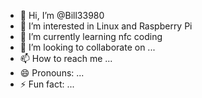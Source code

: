 - 👋 Hi, I’m @Bill33980
- 👀 I’m interested in Linux and Raspberry Pi
- 🌱 I’m currently learning nfc coding
- 💞️ I’m looking to collaborate on ...
- 📫 How to reach me ...
- 😄 Pronouns: ...
- ⚡ Fun fact: ...

<!---
Bill33980/Bill33980 is a ✨ special ✨ repository because its `README.md` (this file) appears on your GitHub profile.
You can click the Preview link to take a look at your changes.
--->
